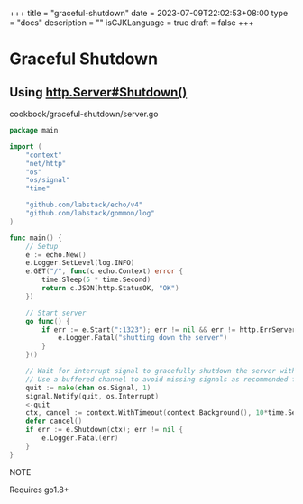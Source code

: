+++
title = "graceful-shutdown"
date = 2023-07-09T22:02:53+08:00
type = "docs"
description = ""
isCJKLanguage = true
draft = false
+++

# Graceful Shutdown

## Using [http.Server#Shutdown()](https://golang.org/pkg/net/http/#Server.Shutdown)

cookbook/graceful-shutdown/server.go

```go
package main

import (
	"context"
	"net/http"
	"os"
	"os/signal"
	"time"

	"github.com/labstack/echo/v4"
	"github.com/labstack/gommon/log"
)

func main() {
	// Setup
	e := echo.New()
	e.Logger.SetLevel(log.INFO)
	e.GET("/", func(c echo.Context) error {
		time.Sleep(5 * time.Second)
		return c.JSON(http.StatusOK, "OK")
	})

	// Start server
	go func() {
		if err := e.Start(":1323"); err != nil && err != http.ErrServerClosed {
			e.Logger.Fatal("shutting down the server")
		}
	}()

	// Wait for interrupt signal to gracefully shutdown the server with a timeout of 10 seconds. 
	// Use a buffered channel to avoid missing signals as recommended for signal.Notify
	quit := make(chan os.Signal, 1)
	signal.Notify(quit, os.Interrupt)
	<-quit
	ctx, cancel := context.WithTimeout(context.Background(), 10*time.Second)
	defer cancel()
	if err := e.Shutdown(ctx); err != nil {
		e.Logger.Fatal(err)
	}
}
```



NOTE

Requires go1.8+